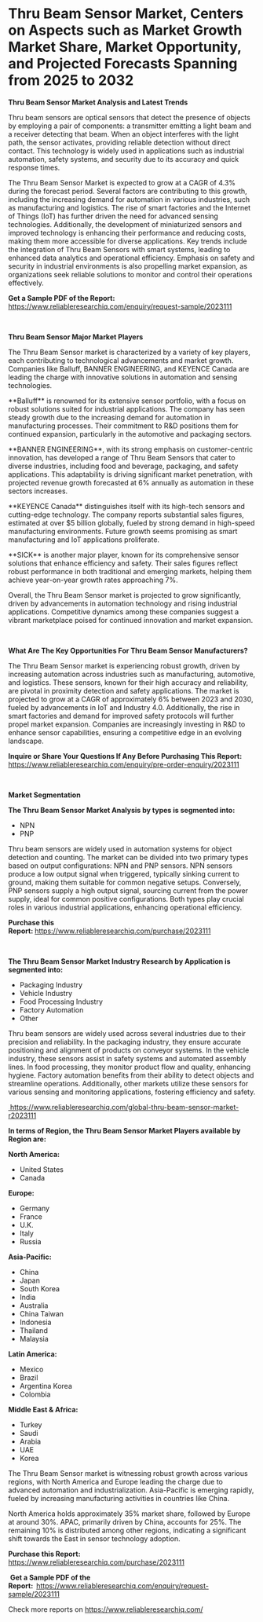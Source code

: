 <p><h1>Thru Beam Sensor Market, Centers on Aspects such as Market Growth Market Share, Market Opportunity, and Projected Forecasts Spanning from 2025 to 2032</h1></p><p><strong>Thru Beam Sensor Market Analysis and Latest Trends</strong></p>
<p><p>Thru beam sensors are optical sensors that detect the presence of objects by employing a pair of components: a transmitter emitting a light beam and a receiver detecting that beam. When an object interferes with the light path, the sensor activates, providing reliable detection without direct contact. This technology is widely used in applications such as industrial automation, safety systems, and security due to its accuracy and quick response times.</p><p>The Thru Beam Sensor Market is expected to grow at a CAGR of 4.3% during the forecast period. Several factors are contributing to this growth, including the increasing demand for automation in various industries, such as manufacturing and logistics. The rise of smart factories and the Internet of Things (IoT) has further driven the need for advanced sensing technologies. Additionally, the development of miniaturized sensors and improved technology is enhancing their performance and reducing costs, making them more accessible for diverse applications. Key trends include the integration of Thru Beam Sensors with smart systems, leading to enhanced data analytics and operational efficiency. Emphasis on safety and security in industrial environments is also propelling market expansion, as organizations seek reliable solutions to monitor and control their operations effectively.</p></p>
<p><strong>Get a Sample PDF of the Report:&nbsp;</strong> <a href="https://www.reliableresearchiq.com/enquiry/request-sample/2023111?utm_campaign=3171&utm_medium=2&utm_source=Github&utm_content=ia&utm_term=29032025&utm_id=thru-beam-sensor">https://www.reliableresearchiq.com/enquiry/request-sample/2023111</a></p>
<p>&nbsp;</p>
<p><strong>Thru Beam Sensor Major Market Players</strong></p>
<p><p>The Thru Beam Sensor market is characterized by a variety of key players, each contributing to technological advancements and market growth. Companies like Balluff, BANNER ENGINEERING, and KEYENCE Canada are leading the charge with innovative solutions in automation and sensing technologies.</p><p>**Balluff** is renowned for its extensive sensor portfolio, with a focus on robust solutions suited for industrial applications. The company has seen steady growth due to the increasing demand for automation in manufacturing processes. Their commitment to R&D positions them for continued expansion, particularly in the automotive and packaging sectors.</p><p>**BANNER ENGINEERING**, with its strong emphasis on customer-centric innovation, has developed a range of Thru Beam Sensors that cater to diverse industries, including food and beverage, packaging, and safety applications. This adaptability is driving significant market penetration, with projected revenue growth forecasted at 6% annually as automation in these sectors increases.</p><p>**KEYENCE Canada** distinguishes itself with its high-tech sensors and cutting-edge technology. The company reports substantial sales figures, estimated at over $5 billion globally, fueled by strong demand in high-speed manufacturing environments. Future growth seems promising as smart manufacturing and IoT applications proliferate.</p><p>**SICK** is another major player, known for its comprehensive sensor solutions that enhance efficiency and safety. Their sales figures reflect robust performance in both traditional and emerging markets, helping them achieve year-on-year growth rates approaching 7%.</p><p>Overall, the Thru Beam Sensor market is projected to grow significantly, driven by advancements in automation technology and rising industrial applications. Competitive dynamics among these companies suggest a vibrant marketplace poised for continued innovation and market expansion.</p></p>
<p>&nbsp;</p>
<p><strong>What Are The Key Opportunities For Thru Beam Sensor Manufacturers?</strong></p>
<p><p>The Thru Beam Sensor market is experiencing robust growth, driven by increasing automation across industries such as manufacturing, automotive, and logistics. These sensors, known for their high accuracy and reliability, are pivotal in proximity detection and safety applications. The market is projected to grow at a CAGR of approximately 6% between 2023 and 2030, fueled by advancements in IoT and Industry 4.0. Additionally, the rise in smart factories and demand for improved safety protocols will further propel market expansion. Companies are increasingly investing in R&D to enhance sensor capabilities, ensuring a competitive edge in an evolving landscape.</p></p>
<p><strong>Inquire or Share Your Questions If Any Before Purchasing This Report:</strong> <a href="https://www.reliableresearchiq.com/enquiry/pre-order-enquiry/2023111?utm_campaign=3171&utm_medium=2&utm_source=Github&utm_content=ia&utm_term=29032025&utm_id=thru-beam-sensor">https://www.reliableresearchiq.com/enquiry/pre-order-enquiry/2023111</a></p>
<p>&nbsp;</p>
<p><strong>Market Segmentation</strong></p>
<p><strong>The Thru Beam Sensor Market Analysis by types is segmented into:</strong></p>
<p><ul><li>NPN</li><li>PNP</li></ul></p>
<p><p>Thru beam sensors are widely used in automation systems for object detection and counting. The market can be divided into two primary types based on output configurations: NPN and PNP sensors. NPN sensors produce a low output signal when triggered, typically sinking current to ground, making them suitable for common negative setups. Conversely, PNP sensors supply a high output signal, sourcing current from the power supply, ideal for common positive configurations. Both types play crucial roles in various industrial applications, enhancing operational efficiency.</p></p>
<p><strong>Purchase this Report:&nbsp;</strong><a href="https://www.reliableresearchiq.com/purchase/2023111?utm_campaign=3171&utm_medium=2&utm_source=Github&utm_content=ia&utm_term=29032025&utm_id=thru-beam-sensor">https://www.reliableresearchiq.com/purchase/2023111</a></p>
<p>&nbsp;</p>
<p><strong>The Thru Beam Sensor Market Industry Research by Application is segmented into:</strong></p>
<p><ul><li>Packaging Industry</li><li>Vehicle Industry</li><li>Food Processing Industry</li><li>Factory Automation</li><li>Other</li></ul></p>
<p><p>Thru beam sensors are widely used across several industries due to their precision and reliability. In the packaging industry, they ensure accurate positioning and alignment of products on conveyor systems. In the vehicle industry, these sensors assist in safety systems and automated assembly lines. In food processing, they monitor product flow and quality, enhancing hygiene. Factory automation benefits from their ability to detect objects and streamline operations. Additionally, other markets utilize these sensors for various sensing and monitoring applications, fostering efficiency and safety.</p></p>
<p><a href="https://www.reliableresearchiq.com/global-thru-beam-sensor-market-r2023111?utm_campaign=3171&utm_medium=2&utm_source=Github&utm_content=ia&utm_term=29032025&utm_id=thru-beam-sensor">&nbsp;https://www.reliableresearchiq.com/global-thru-beam-sensor-market-r2023111</a></p>
<p><strong>In terms of Region, the Thru Beam Sensor Market Players available by Region are:</strong></p>
<p>
    <p> <strong> North America: </strong>
        <ul>
            <li>United States</li>
            <li>Canada</li>
        </ul>
        </p> 
    <p> <strong> Europe: </strong>
        <ul>
            <li>Germany</li>
            <li>France</li>
            <li>U.K.</li>
            <li>Italy</li>
            <li>Russia</li>
        </ul>
        </p> 
    <p> <strong> Asia-Pacific: </strong>
        <ul>
            <li>China</li>
            <li>Japan</li>
            <li>South Korea</li>
            <li>India</li>
            <li>Australia</li>
            <li>China Taiwan</li>
            <li>Indonesia</li>
            <li>Thailand</li>
            <li>Malaysia</li>
        </ul>
        </p> 
    <p> <strong> Latin America: </strong>
        <ul>
            <li>Mexico</li>
            <li>Brazil</li>
            <li>Argentina Korea</li>
            <li>Colombia</li>
        </ul>
        </p> 
    <p> <strong> Middle East & Africa: </strong>
        <ul>
            <li>Turkey</li>
            <li>Saudi</li>
            <li>Arabia</li>
            <li>UAE</li>
            <li>Korea</li>
        </ul>
    </p>
    </p>
<p><p>The Thru Beam Sensor market is witnessing robust growth across various regions, with North America and Europe leading the charge due to advanced automation and industrialization. Asia-Pacific is emerging rapidly, fueled by increasing manufacturing activities in countries like China. </p><p>North America holds approximately 35% market share, followed by Europe at around 30%. APAC, primarily driven by China, accounts for 25%. The remaining 10% is distributed among other regions, indicating a significant shift towards the East in sensor technology adoption.</p></p>
<p><strong>Purchase this Report: </strong><a href="https://www.reliableresearchiq.com/purchase/2023111?utm_campaign=3171&utm_medium=2&utm_source=Github&utm_content=ia&utm_term=29032025&utm_id=thru-beam-sensor">https://www.reliableresearchiq.com/purchase/2023111</a></p>
<p>&nbsp;<strong>Get a Sample PDF of the Report:&nbsp;&nbsp;</strong><a href="https://www.reliableresearchiq.com/enquiry/request-sample/2023111?utm_campaign=3171&utm_medium=2&utm_source=Github&utm_content=ia&utm_term=29032025&utm_id=thru-beam-sensor">https://www.reliableresearchiq.com/enquiry/request-sample/2023111</a></p>
<p><strong></strong></p>
<p>Check more reports on <a href="https://www.reliableresearchiq.com/?utm_campaign=3171&utm_medium=2&utm_source=Github&utm_content=ia&utm_term=29032025&utm_id=thru-beam-sensor">https://www.reliableresearchiq.com/</a></p>